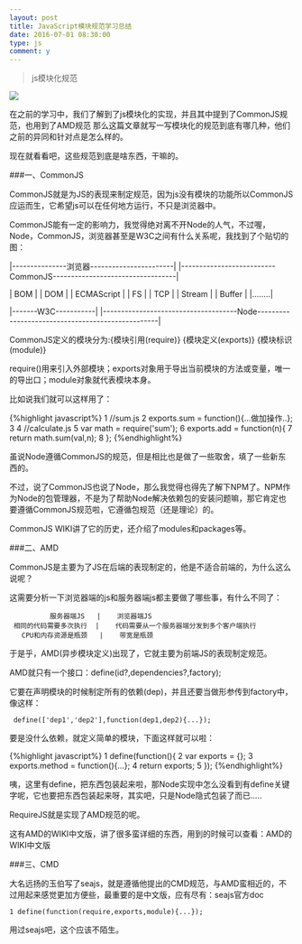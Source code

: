 ```yaml
---
layout: post
title: JavaScript模块规范学习总结
date: 2016-07-01 08:30:00
type: js
comment: y
---
```



>js模块化规范

![](http://ourjs.github.io/static/images/javascript_module.jpg)


在之前的学习中，我们了解到了js模块化的实现，并且其中提到了CommonJS规范，也用到了AMD规范
那么这篇文章就写一写模块化的规范到底有哪几种，他们之前的异同和针对点是怎么样的。
 
现在就看看吧，这些规范到底是啥东西，干嘛的。
 
 
 
###一、CommonJS
 
 CommonJS就是为JS的表现来制定规范，因为js没有模块的功能所以CommonJS应运而生，它希望js可以在任何地方运行，不只是浏览器中。
 
 CommonJS能有一定的影响力，我觉得绝对离不开Node的人气，不过喔，Node，CommonJS，浏览器甚至是W3C之间有什么关系呢，我找到了个贴切的图：
 
 
 
  |---------------浏览器-----------------------|        |--------------------------CommonJS----------------------------------|
 
  |  BOM  |       | DOM |        | ECMAScript |         | FS |           | TCP |         | Stream |        | Buffer |          |........|
 
  |-------W3C-----------|  |-------------------------------------Node--------------------------------------------------|
 
 
 
 CommonJS定义的模块分为:{模块引用(require)} {模块定义(exports)} {模块标识(module)}
 
 require()用来引入外部模块；exports对象用于导出当前模块的方法或变量，唯一的导出口；module对象就代表模块本身。

比如说我们就可以这样用了：
 
{%highlight javascript%}
1 //sum.js
2 exports.sum = function(){...做加操作..};
3 
4 //calculate.js
5 var math = require('sum');
6 exports.add = function(n){
7     return math.sum(val,n);
8 };
{%endhighlight%}

虽说Node遵循CommonJS的规范，但是相比也是做了一些取舍，填了一些新东西的。
 
不过，说了CommonJS也说了Node，那么我觉得也得先了解下NPM了。NPM作为Node的包管理器，不是为了帮助Node解决依赖包的安装问题嘛，那它肯定也要遵循CommonJS规范啦，它遵循包规范（还是理论）的。
 
CommonJS WIKI讲了它的历史，还介绍了modules和packages等。

###二、AMD
 
CommonJS是主要为了JS在后端的表现制定的，他是不适合前端的，为什么这么说呢？
 
这需要分析一下浏览器端的js和服务器端js都主要做了哪些事，有什么不同了：
 
 
 
              服务器端JS   |    浏览器端JS 
     相同的代码需要多次执行  |    代码需要从一个服务器端分发到多个客户端执行
       CPU和内存资源是瓶颈   |    带宽是瓶颈
 
 
 
 
于是乎，AMD(异步模块定义)出现了，它就主要为前端JS的表现制定规范。
 
AMD就只有一个接口：define(id?,dependencies?,factory);
 
它要在声明模块的时候制定所有的依赖(dep)，并且还要当做形参传到factory中，像这样：

```
 define(['dep1','dep2'],function(dep1,dep2){...});
```
 
要是没什么依赖，就定义简单的模块，下面这样就可以啦：

{%highlight javascript%}
1 define(function(){
2     var exports = {};
3     exports.method = function(){...};
4     return exports;
5 });
{%endhighlight%}

咦，这里有define，把东西包装起来啦，那Node实现中怎么没看到有define关键字呢，它也要把东西包装起来呀，其实吧，只是Node隐式包装了而已.....
 
RequireJS就是实现了AMD规范的呢。
 
这有AMD的WIKI中文版，讲了很多蛮详细的东西，用到的时候可以查看：AMD的WIKI中文版

###三、CMD
 
大名远扬的玉伯写了seajs，就是遵循他提出的CMD规范，与AMD蛮相近的，不过用起来感觉更加方便些，最重要的是中文版，应有尽有：seajs官方doc
 
 
```
1 define(function(require,exports,module){...});
```
 
用过seajs吧，这个应该不陌生。